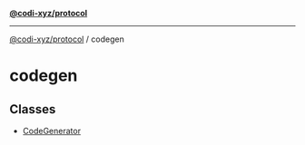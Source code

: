 [**@codi-xyz/protocol**](../README.md)

***

[@codi-xyz/protocol](../modules.md) / codegen

# codegen

## Classes

- [CodeGenerator](classes/CodeGenerator.md)
